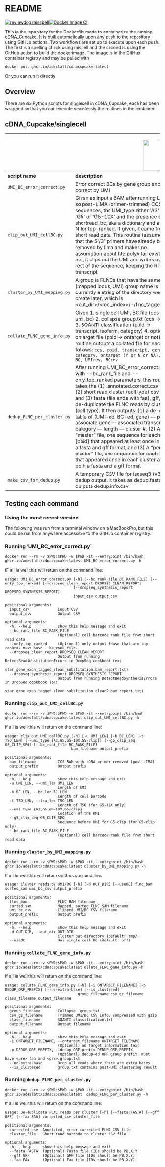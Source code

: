 
# README
[![reviewdog misspell](https://github.com/adeslatt/cDNA-cupcake-docker/actions/workflows/catch_typos.yml/badge.svg)](https://github.com/adeslatt/cDNA-cupcake-docker/actions/workflows/catch_typos.yml)[![Docker Image CI](https://github.com/adeslatt/cDNA-cupcake-docker/actions/workflows/docker-image.yml/badge.svg?branch=main)](https://github.com/adeslatt/cDNA-cupcake-docker/actions/workflows/docker-image.yml)

This is the repository for the Dockerfile made to containerize the running [cDNA_Cupcake](https://github.com/Magdoll/cDNA_Cupcake).   It is built automatically upon any push to the repository using GitHub actions.  Two workflows are set up to execute upon each push.  The first is a spelling check using mispell and the second is using the GitHub action to build the dockerimage.  The image is in the GitHub container registry and may be pulled with

```
docker pull ghcr.io/adeslatt/cdnacupcake:latest
```

Or you can run it directly 

## Overview

There are six Python scripts for singlecell in cDNA_Cupcake, each has been wrapped so that you can execute seamlessly the routines in the container.

## cDNA_Cupcake/singlecell
|   | <p align="center"><img src="https://github.com/Magdoll/images_public/blob/master/logos/Cupcake_logo.png" width="100" align="right"></p> |
|--|--|
| **script name** | **description** |
| `UMI_BC_error_correct.py` |  Error correct BCs by gene group and error correct by UMI |
| `clip_out_UMI_cellBC.py` | Given as input a BAM after running LIMA so post-LIMA (primer-trimmed) CCS sequences, the UMI_type either 'A3' or 'G5' or 'G5-10X' and the presence of shortread_bc, aka a dictionary and a Y or N for top-ranked. If given, it came from short read data.  This routine (assumes that the 5'/3' primers have already been removed by lima and makes no assumption about hte polyA tail existing or not, it clips out the UMI and writes out the rest of the sequence, keeping the RT + transcript|
| `cluster_by_UMI_mapping.py` | A group is FLNCs that have the same (mapped locus, UMI) group name is currently a string of the directory we will create later, which is <out_dir>/<loci_index>/<UMI>-<BC>/flnc_tagged.bam |
| `collate_FLNC_gene_info.py`| Given 1. single cell UMI, BC file (ccs -> umi, bc) 2. collapse group.txt  (ccs -> pbid) 3. SQANTI classification (pbid -> transcript, isoform, category) 4. optional ontarget file (pbid -> ontarget or not).  This routine outputs a collated file for each as follows: `ccs, pbid, transcript, gene, category, ontarget (Y or N or NA), UMI, BC, UMIrev, BCrev` |
| `dedup_FLNC_per_cluster.py`| After running UMI_BC_error_correct.py with --bc_rank_file and --only_top_ranked parameters, this routine takes the (1) .annotated.correct.csv file, (2) short read cluster (cell type) csv file, and (3) fasta (file ends with faa), gff, to de-duplicate the FLNC reads by cluster (cell type). It then outputs: (1) a de-dup table of (UMI-ed, BC-ed, gene) — pbid — associate gene — associated transcript — category — length — cluster #, (2)  A “master” file, one sequence for each [pbid] that appeared at least once in both a fasta and gff format, and (3) A “per cluster” file, one sequence for each [pbid] that appeared once in each cluster also in both a fasta and a gff format |
| `make_csv_for_dedup.py`| A temporary CSV file for isoseq3 (v3.4+) dedup output.  It takes as dedup.fasta and outputs dedup.info.csv |


## Testing each command 
### Using the most recent version

The following was run from a terminal window on a MacBookPro, but this could be run from anywhere accessible to the GitHub container registry.

### Running 'UMI_BC_error_correct.py`
```
docker run --rm -v $PWD:$PWD -w $PWD -it --entrypoint /bin/bash ghcr.io/adeslatt/cdnacupcake:latest UMI_BC_error_correct.py -h
```
  
IF all is well this will return on the command line:
  
```
usage: UMI_BC_error_correct.py [-h] [--bc_rank_file BC_RANK_FILE] [--only_top_ranked] [--dropseq_clean_report DROPSEQ_CLEAN_REPORT]
                               [--dropseq_synthesis_report DROPSEQ_SYNTHESIS_REPORT]
                               input_csv output_csv

positional arguments:
  input_csv             Input CSV
  output_csv            Output CSV

optional arguments:
  -h, --help            show this help message and exit
  --bc_rank_file BC_RANK_FILE
                        (Optional) cell barcode rank file from short read data
  --only_top_ranked     (Optional) only output those that are top-ranked. Must have --bc_rank_file.
  --dropseq_clean_report DROPSEQ_CLEAN_REPORT
                        Output from running DetectBeadSubstitutionErrors in DropSeq cookbook (ex:
                        star_gene_exon_tagged_clean_substitution.bam_report.txt)
  --dropseq_synthesis_report DROPSEQ_SYNTHESIS_REPORT
                        Output from running DetectBeadSynthesisErrors in DropSeq cookbook (ex:
                        star_gene_exon_tagged_clean_substitution_clean2.bam_report.txt)
```
  
### Running `clip_out_UMI_cellBC.py`

```
docker run --rm -v $PWD:$PWD -w $PWD -it --entrypoint /bin/bash ghcr.io/adeslatt/cdnacupcake:latest clip_out_UMI_cellBC.py -h
```

If all is well this will return on the command line:

```
usage: clip_out_UMI_cellBC.py [-h] [-u UMI_LEN] [-b BC_LEN] [-t TSO_LEN] [--umi_type {A3,G5,G5-10X,G5-clip}] [--g5_clip_seq G5_CLIP_SEQ] [--bc_rank_file BC_RANK_FILE]
                              bam_filename output_prefix

positional arguments:
  bam_filename          CCS BAM with cDNA primer removed (post LIMA)
  output_prefix         Output prefix

optional arguments:
  -h, --help            show this help message and exit
  -u UMI_LEN, --umi_len UMI_LEN
                        Length of UMI
  -b BC_LEN, --bc_len BC_LEN
                        Length of cell barcode
  -t TSO_LEN, --tso_len TSO_LEN
                        Length of TSO (for G5-10X only)
  --umi_type {A3,G5,G5-10X,G5-clip}
                        Location of the UMI
  --g5_clip_seq G5_CLIP_SEQ
                        Sequence before UMI for G5-clip (for G5-clip only)
  --bc_rank_file BC_RANK_FILE
                        (Optional) cell barcode rank file from short read data

```

### Running `cluster_by_UMI_mapping.py`

```
docker run --rm -v $PWD:$PWD -w $PWD -it --entrypoint /bin/bash ghcr.io/adeslatt/cdnacupcake:latest cluster_by_UMI_mapping.py -h
```

If all is well this will return on the command line:

```
usage: Cluster reads by UMI/BC [-h] [-d OUT_DIR] [--useBC] flnc_bam sorted_sam umi_bc_csv output_prefix

positional arguments:
  flnc_bam              FLNC BAM filename
  sorted_sam            Mapped, sorted FLNC SAM filename
  umi_bc_csv            Clipped UMI/BC CSV filename
  output_prefix         Output prefix

optional arguments:
  -h, --help            show this help message and exit
  -d OUT_DIR, --out_dir OUT_DIR
                        Cluster out directory (default: tmp/)
  --useBC               Has single cell BC (default: off)
```
### Running `collate_FLNC_gene_info.py`

 ```
docker run --rm -v $PWD:$PWD -w $PWD -it --entrypoint /bin/bash ghcr.io/adeslatt/cdnacupcake:latest ollate_FLNC_gene_info.py -h
```

If all is well this will return on the command line:

```
usage: collate_FLNC_gene_info.py [-h] [-i ONTARGET_FILENAME] [-p DEDUP_ORF_PREFIX] [--no-extra-base] [--is_clustered]
                                 group_filename csv_gz_filename class_filename output_filename

positional arguments:
  group_filename        Collapse .group.txt
  csv_gz_filename       Trimmed UMI/BC CSV info, compressed with gzip
  class_filename        SQANTI classification.txt
  output_filename       Output filename

optional arguments:
  -h, --help            show this help message and exit
  -i ONTARGET_FILENAME, --ontarget_filename ONTARGET_FILENAME
                        (Optional) on target information text
  -p DEDUP_ORF_PREFIX, --dedup_ORF_prefix DEDUP_ORF_PREFIX
                        (Optional) dedup-ed ORF group prefix, must have <pre>.faa and <pre>.group.txt
  --no-extra-base       Drop all reads where there are extra bases
  --is_clustered        group.txt contains post-UMI clustering result
```

### Running `dedup_FLNC_per_cluster.py`
```
docker run --rm -v $PWD:$PWD -w $PWD -it --entrypoint /bin/bash ghcr.io/adeslatt/cdnacupcake:latest  dedup_FLNC_per_cluster.py -h
```

If all is well this will return on the command line:

```
usage: De-duplicate FLNC reads per cluster [-h] [--fasta FASTA] [--gff GFF] [--faa FAA] corrected_csv cluster_file

positional arguments:
  corrected_csv  Annotated, error-corrected FLNC CSV file
  cluster_file   Short read barcode to cluster CSV file

optional arguments:
  -h, --help     show this help message and exit
  --fasta FASTA  (Optional) Fasta file (IDs should be PB.X.Y)
  --gff GFF      (Optional) GFF file (IDs should be PB.X.Y)
  --faa FAA      (Optional) Faa file (IDs should be PB.X.Y)
```
